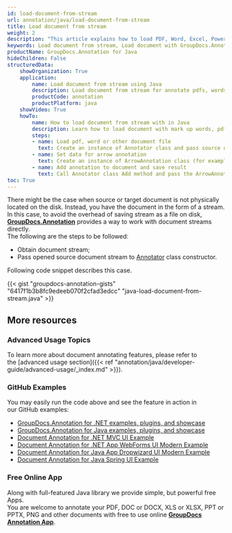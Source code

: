 ```yaml
---
id: load-document-from-stream
url: annotation/java/load-document-from-stream
title: Load document from stream
weight: 2
description: "This article explains how to load PDF, Word, Excel, PowerPoint documents from stream when using GroupDocs.Annotation for Java."
keywords: Load document from stream, Load document with GroupDocs.Annotation
productName: GroupDocs.Annotation for Java
hideChildren: False
structuredData:
    showOrganization: True
    application:
        name: Load document from stream using Java
        description: Load document from stream for annotate pdfs, words and other documents natively on mac, windows or ubuntu with high performance using Java language and GroupDocs.Annotation for Java APIs
        productCode: annotation
        productPlatform: java 
    showVideo: True
    howTo:
        name: How to load document from stream with in Java
        description: Learn how to load document with mark up words, pdf or other document in Java step by step
        steps:
        - name: Load pdf, word or other document file
          text: Create an instance of Annotator class and pass source document file path as a constructor parameter.
        - name: Set data for arrow annotation
          text: Create an instance of ArrowAnnotation class (for example) and add data for arrow annotation.
        - name: Add annotation to document and save result
          text: Call Annotator class Add method and pass the ArrowAnnotation object from the previous step as parameter then call Save method from Annotator class and pass the output filename as parameter.
toc: True
---
```


There might be the case when source or target document is not physically located on the disk. Instead, you have the document in the form of a stream. In this case, to avoid the overhead of saving stream as a file on disk, [**GroupDocs.Annotation**](https://products.groupdocs.com/annotation/java) provides a way to work with document streams directly.   
The following are the steps to be followed:

*   Obtain document stream; 
*   Pass opened source document stream to [Annotator](https://apireference.groupdocs.com/java/annotation/com.groupdocs.annotation/Annotator) class constructor.

Following code snippet describes this case.

{{< gist "groupdocs-annotation-gists" "6417f1b3b8fc9edeeb070f2cfad3edcc" "java-load-document-from-stream.java" >}}

## More resources
### Advanced Usage Topics
To learn more about document annotating features, please refer to the [advanced usage section]({{< ref "annotation/java/developer-guide/advanced-usage/_index.md" >}}).

### GitHub Examples
You may easily run the code above and see the feature in action in our GitHub examples:

*   [GroupDocs.Annotation for .NET examples, plugins, and showcase](https://github.com/groupdocs-annotation/GroupDocs.Annotation-for-.NET)
*   [GroupDocs.Annotation for Java examples, plugins, and showcase](https://github.com/groupdocs-annotation/GroupDocs.Annotation-for-Java)
*   [Document Annotation for .NET MVC UI Example](https://github.com/groupdocs-annotation/GroupDocs.Annotation-for-.NET-MVC)
*   [Document Annotation for .NET App WebForms UI Modern Example](https://github.com/groupdocs-annotation/GroupDocs.Annotation-for-.NET-WebForms)
*   [Document Annotation for Java App Dropwizard UI Modern Example](https://github.com/groupdocs-annotation/GroupDocs.Annotation-for-Java-Dropwizard)
*   [Document Annotation for Java Spring UI Example](https://github.com/groupdocs-annotation/GroupDocs.Annotation-for-Java-Spring)

### Free Online App
Along with full-featured Java library we provide simple, but powerful free Apps.  
You are welcome to annotate your PDF, DOC or DOCX, XLS or XLSX, PPT or PPTX, PNG and other documents with free to use online **[GroupDocs Annotation App](https://products.groupdocs.app/annotation)**.